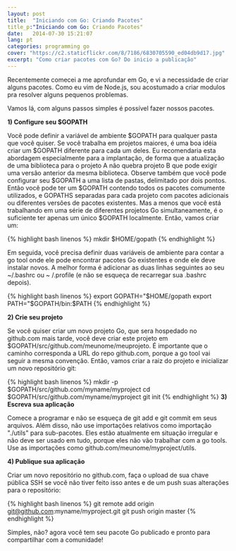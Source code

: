 ```yaml
---
layout: post
title:  "Iniciando com Go: Criando Pacotes"
title_p:"Iniciando com Go: Criando Pacotes"
date:   2014-07-30 15:21:07
lang: pt
categories: programming go
cover: "https://c2.staticflickr.com/8/7186/6830705590_ed04db9d17.jpg"
excerpt: "Como criar pacotes com Go? Do inicio a publicação"
---
```


Recentemente comecei a me aprofundar em Go, e vi a necessidade de criar alguns pacotes. Como eu vim de Node.js, sou acostumado a criar modulos pra resolver alguns pequenos problemas.

Vamos lá, com alguns passos simples é possível fazer nossos pacotes.

**1) Configure seu $GOPATH**

Você pode definir a variável de ambiente $GOPATH para qualquer pasta que você quiser. Se você trabalha em projetos maiores, é uma boa idéia criar um $GOPATH diferente para cada um deles. Eu recomendaria esta abordagem especialmente para a implantação, de forma que a atualização de uma biblioteca para o projeto A não quebra projeto B que pode exigir uma versão anterior da mesma biblioteca.
Observe também que você pode configurar seu $GOPATH a uma lista de pastas, delimitado por dois pontos. Então você pode ter um $GOPATH contendo todos os pacotes comumente utilizados, e GOPATHS separadas para cada projeto com pacotes adicionais ou diferentes versões de pacotes existentes.
Mas a menos que você está trabalhando em uma série de diferentes projetos Go simultaneamente, é o suficiente ter apenas um único $GOPATH localmente. Então, vamos criar um:

{% highlight bash linenos %}
mkdir $HOME/gopath
{% endhighlight %}

Em seguida, você precisa definir duas variáveis ​​de ambiente para contar a go tool onde ele pode encontrar pacotes Go existentes e onde ele deve instalar novos. A melhor forma é adicionar as duas linhas seguintes ao seu ~/.bashrc ou ~ /.profile (e não se esqueça de recarregar sua .bashrc depois).

{% highlight bash linenos %}
export GOPATH="$HOME/gopath
export PATH="$GOPATH/bin:$PATH
{% endhighlight %}



**2) Crie seu projeto**

Se você quiser criar um novo projeto Go, que sera hospedado no github.com mais tarde, você deve criar este projeto em $GOPATH/src/github.com/meunome/meuprojeto. É importante que o caminho corresponda a URL do repo github.com, porque a go tool vai seguir a mesma convenção. Então, vamos criar a raiz do projeto e inicializar um novo repositório git:

{% highlight bash linenos %}
mkdir -p $GOPATH/src/github.com/myname/myproject
cd $GOPATH/src/github.com/myname/myproject
git init
{% endhighlight %}
**3) Escreva sua aplicação**

Comece a programar e não se esqueça de git add e git commit em seus arquivos. Além disso, não use importações relativos como importação "./utils" para sub-pacotes. Eles estão atualmente em situação irregular e não deve ser usado em tudo, porque eles não vão trabalhar com a go tools. Use as importações como github.com/meunome/myproject/utils.

**4) Publique sua aplicação**

Criar um novo repositório no github.com, faça o upload de sua chave pública SSH se você não tiver feito isso antes e de um push suas alterações para o repositório:

{% highlight bash linenos %}
git remote add origin git@github.com:myname/myproject.git
git push origin master
{% endhighlight %}

Simples, não? agora você tem seu pacote Go publicado e pronto para compartilhar com a comunidade!
